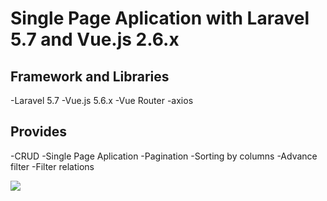 # Single Page Aplication with Laravel 5.7 and Vue.js 2.6.x

Framework and Libraries
-----------------------
-Laravel 5.7
-Vue.js 5.6.x
-Vue Router
-axios

Provides
--------
-CRUD
-Single Page Aplication 
-Pagination
-Sorting by columns
-Advance filter
-Filter relations

<img src="https://1drv.ms/u/s!AuB5AKotMYKH03v6C-mLwhxZj64D" />
